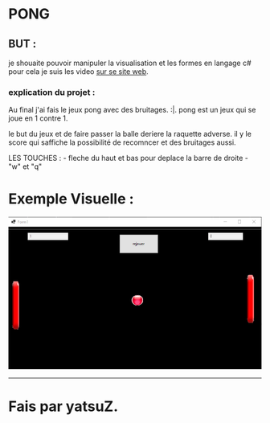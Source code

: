 # PONG

## BUT :

je shouaite pouvoir manipuler la visualisation et les formes en langage c# pour cela
je suis les video [sur se site web](https://www.rgot.org/tag/c/).

### explication du projet :

Au final j'ai fais le jeux pong avec des bruitages. :|.
pong est un jeux qui se joue en 1 contre 1.

le but du jeux et de faire passer la balle deriere la raquette adverse.
il y le score qui saffiche la possibilité de recomncer et des bruitages aussi.

LES TOUCHES :
	- fleche du haut et bas pour deplace la barre de droite
	- "w" et "q"

# Exemple Visuelle :

![demonstatrion visuelle de mon projet pong](/deplacement_balle_picture_Box/Resources/Exemple_Pong.png)

---

# Fais par yatsuZ.
